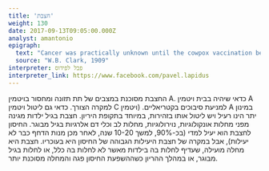 ```yaml
---
title: 'חצבת'
weight: 130
date: 2017-09-13T09:05:00.000Z
analyst: amantonio
epigraph:
  text: "Cancer was practically unknown until the cowpox vaccination began to be introduced. I have seen 200 cases of cancer, and never saw a case in an unvaccinated person."
  source: "W.B. Clark, 1909"
interpreter: פבל לפידוס
interpreter_link: https://www.facebook.com/pavel.lapidus
---
```

החצבת מסוכנת במצבים של תת תזונה ומחסור בויטמין A. כדאי שיהיה בבית ויטמין A למקרה הצורך. כדאי גם ליטול ויטמין C למניעת סיבוכים בקטריאליים. (ויטמין A במינון יתר הינו רעיל ויש ליטול אותו בזהירות, במיוחד בתקופת היריון.
חצבת בגיל ילדות מגינה מפני מחלות אונקולוגיות, נוירולוגיות, מחלות לב וכלי דם אלרגיות בגיל מבוגר.
החיסון לחצבת הוא יעיל למדי (בכ-90%, למשך 10-20 שנה, לאחר מכן מנות הדחף כבר לא יעילות), אבל במקרה של חצבת היעילות הגבוהה של החיסון היא בעוכריו. חצבת היא מחלה מועילה, שעדיף לחלות בה בילדות מאשר לא לחלות בה כלל, או לחלות בגיל מבוגר, או במהלך ההריון כשההשפעת החיסון פגה והמחלה מסוכנת יותר.